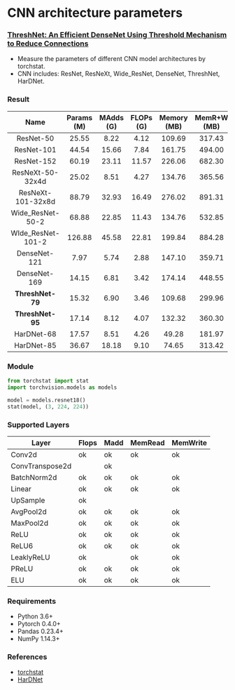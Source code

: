 # CNN architecture parameters
### [ThreshNet: An Efficient DenseNet Using Threshold Mechanism to Reduce Connections]([10.1109/ACCESS.2022.3196492](https://arxiv.org/abs/2201.03013))
* Measure the parameters of different CNN model architectures by torchstat.
* CNN includes: ResNet, ResNeXt, Wide_ResNet, DenseNet, ThreshNet, HarDNet.

### Result

| Name | Params (M) | MAdds (G) | FLOPs (G) | Memory (MB) | MemR+W (MB)| 
| :---: | :---:  | :---:  | :---:  | :---:  | :---:  |
| ResNet-50  | 25.55  | 8.22 | 4.12 | 109.69 | 317.43 |
| ResNet-101  | 44.54  | 15.66 | 7.84 | 161.75 | 494.00 |
| ResNet-152  | 60.19  | 23.11 | 11.57 | 226.06 | 682.30 |
| ResNeXt-50-32x4d  | 25.02  | 8.51 | 4.27 | 134.76 | 365.56 |
| ResNeXt-101-32x8d  | 88.79  | 32.93 | 16.49 | 276.02 | 891.31 |
| Wide_ResNet-50-2  | 68.88  | 22.85 | 11.43 | 134.76 | 532.85 |
| WIde_ResNet-101-2  | 126.88  | 45.58 | 22.81 | 199.84 | 884.28 |
| DenseNet-121  | 7.97  | 5.74 | 2.88 | 147.10 | 359.71 |
| DenseNet-169  | 14.15  | 6.81 | 3.42| 174.14  | 448.55 |
| **ThreshNet-79** | 15.32  | 6.90 | 3.46 | 109.68  | 299.96 |
| **ThreshNet-95** | 17.14  | 8.12  | 4.07 | 132.32  | 360.30 | 
| HarDNet-68  | 17.57  | 8.51 | 4.26 | 49.28 | 181.97 |
| HarDNet-85  | 36.67  | 18.18 | 9.10 | 74.65  | 313.42 |

### Module
```python
from torchstat import stat
import torchvision.models as models

model = models.resnet18()
stat(model, (3, 224, 224))
```

### Supported Layers
|Layer|Flops|Madd|MemRead|MemWrite|
|---|---|---|---|---| 
|Conv2d|ok|ok|ok| ok|
|ConvTranspose2d| |ok|||
|BatchNorm2d|ok|ok|ok|ok|
|Linear|ok|ok|ok|ok|
|UpSample|ok| |||
|AvgPool2d|ok|ok|ok|ok|
|MaxPool2d|ok|ok|ok|ok|
|ReLU|ok|ok|ok|ok|
|ReLU6|ok|ok|ok|ok|
|LeaklyReLU|ok||ok|ok|
|PReLU|ok|ok|ok|ok|
|ELU|ok|ok|ok|ok|

### Requirements
* Python 3.6+
* Pytorch 0.4.0+
* Pandas 0.23.4+
* NumPy 1.14.3+

### References
* [torchstat](https://github.com/Swall0w/torchstat)
* [HarDNet](https://github.com/PingoLH/Pytorch-HarDNet)
